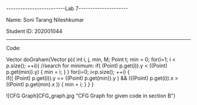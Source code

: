 -------------------------Lab 7---------------------

Name: Soni Tarang Nileshkumar

Student ID: 202001044

--------------------------

Code:

Vector doGraham(Vector p){
       int i, j, min, M;
       Point t;
       min = 0;
       for(i=1; i < p.size(); ++i){  //search for minimum:
          if( (Point) p.get(i)).y < ((Point) p.get(min)).y)
          {
            min = i;
          }
      }
       for(i=0; i<p.size(); ++i) {   
         if((  (Point) p.get(i)).y == ((Point) p.get(min)).y ) && (((Point) p.get(i)).x >((Point) p.get(min).x ))
            {
               min = i;
            }
         }
     }



![CFG Graph]CFG_graph.jpg "CFG Graph for given code in section B")
